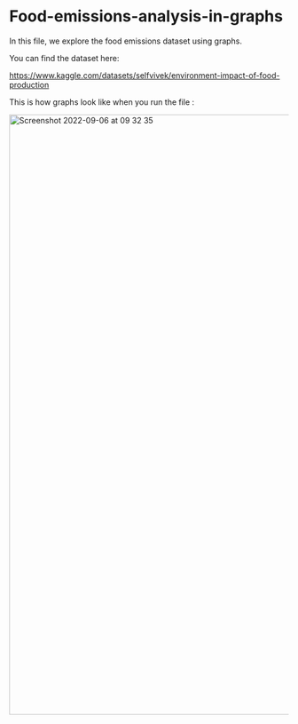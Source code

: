# Food-emissions-analysis-in-graphs

In this file, we explore the food emissions dataset using graphs.


You can find the dataset here:


https://www.kaggle.com/datasets/selfvivek/environment-impact-of-food-production


This is how graphs look like when you run the file :



<img width="1081" alt="Screenshot 2022-09-06 at 09 32 35" src="https://user-images.githubusercontent.com/62494997/188588508-18a32da5-58b3-4c32-b574-176df5023e93.png">
